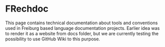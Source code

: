 # FRechdoc

This page contains technical documentation about tools and conventions used in Freiburg based language documentation projects. Earlier idea was to render it as a website from docs folder, but we are currently testing the possibility to use GitHub Wiki to this purpose.


